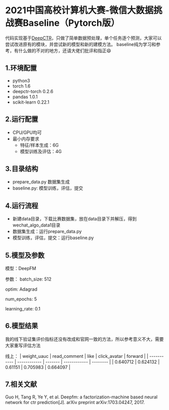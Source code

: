 # 2021中国高校计算机大赛-微信大数据挑战赛Baseline（Pytorch版）

代码实现基于[DeepCTR](https://github.com/shenweichen/DeepCTR-Torch)，只做了简单数据预处理，单个任务逐个预测，大家可以尝试改进原有的模块，并尝试新的模型和新的建模方法。
baseline纯为学习和参考，有什么做的不对的地方，还请大佬们批评和指正😄

## 1.环境配置
- python3
- torch 1.6
- deepctr-torch 0.2.6
- pandas 1.0.1
- scikit-learn 0.22.1

## 2.运行配置
- CPU/GPU均可
- 最小内存要求
  - 特征/样本生成：6G
  - 模型训练及评估：4G

## 3.目录结构
- prepare_data.py 数据集生成
- baseline.py: 模型训练，评估，提交

## 4.运行流程
- 新建data目录，下载比赛数据集，放在data目录下并解压，得到wechat_algo_data1目录
- 数据集生成：运行prepare_data.py
- 模型训练，评估，提交：运行baseline.py

## 5.模型及参数
模型：DeepFM

参数：
batch_size: 512

optim: Adagrad

num_epochs: 5

learning_rate: 0.1


## 6.模型结果
我的线下验证集评价指标还没有改成和官网一致的方法，所以参考意义不大，需要大家重写评估方法

线上：
| weight_uauc | read_comment | like    | click_avatar | forward  |
| ----------- | ------------ | ------- | ------------ | -------- |
| 0.640712    | 0.624132     | 0.61151 | 0.705983     | 0.664097 |

## 7.相关文献
Guo H, Tang R, Ye Y, et al. Deepfm: a factorization-machine based neural network for ctr prediction[J]. arXiv preprint arXiv:1703.04247, 2017.
